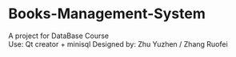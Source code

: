 # Books-Management-System
A project for DataBase Course   
Use: Qt creator + minisql
Designed by: Zhu Yuzhen / Zhang Ruofei

